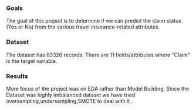 ### Goals 
The goal of this project is to determine if we can predict the claim status (Yes or No) from the various travel insurance-related attributes.

### Dataset 
The dataset has 63326 records. There are 11 fields/attributes where "Claim" is the target variable.

### Results
More focus of the project was on EDA rather than Model Building.
Since the Dataset was highly imbalanced dataset we have tried oversampling,undersampling,SMOTE to deal with it .


